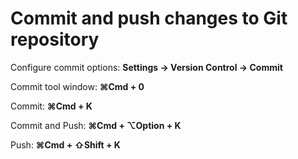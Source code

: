 # Commit and push changes to Git repository

Configure commit options: **Settings → Version Control → Commit**

Commit tool window: **⌘Сmd + 0**

Commit: **⌘Сmd + K**

Commit and Push: **⌘Сmd + ⌥Option + K**

Push: **⌘Сmd + ⇧Shift + K**